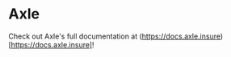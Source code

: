 # Axle

Check out Axle's full documentation at (https://docs.axle.insure)[https://docs.axle.insure]!
